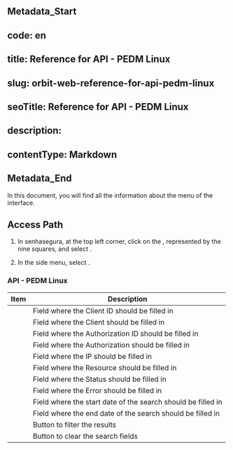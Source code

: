 ## Metadata_Start 
## code: en
## title: Reference for API - PEDM Linux 
## slug: orbit-web-reference-for-api-pedm-linux 
## seoTitle: Reference for API - PEDM Linux 
## description:  
## contentType: Markdown 
## Metadata_End
In this document, you will find all the information about the  menu of the  interface.

## Access Path

1. In senhasegura, at the top left corner, click on the , represented by the nine squares, and select .

1. In the side menu, select .

### API - PEDM Linux

| Item               | Description                                       |
|--------------------|---------------------------------------------------|
|       | Field where the Client ID should be filled in     |
|         | Field where the Client should be filled in        |
|   | Field where the Authorization ID should be filled in |
|   | Field where the Authorization should be filled in |
|              | Field where the IP should be filled in            |
|        | Field where the Resource should be filled in      |
|          | Field where the Status should be filled in        |
|           | Field where the Error should be filled in         |
|       | Field where the start date of the search should be filled in |
|              | Field where the end date of the search should be filled in |
|          | Button to filter the results                      |
|           | Button to clear the search fields                 |